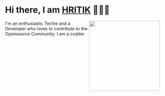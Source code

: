 <h1>Hi there, I am <a href="https://www.facebook.com/hritik.dey.18" target="_blank">HRITIK</a> 🙋🏽‍♂️</h1> 



<img align='right' src="https://media.giphy.com/media/M9gbBd9nbDrOTu1Mqx/giphy.gif" width="230">


I'm an enthusiastic Techie and a Developer who loves to contribute to the Opensource Community. I am a codder
